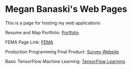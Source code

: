 # Megan Banaski's Web Pages

This is a page for hosting my web applications

Resume and Map Portfolio: [Portfolio](https://mbana641.github.io/portfolio/index.html)

FEMA Page Link: [FEMA](https://mbana641.github.io/FEMA_DST/FEMA.html)

Production Programming Final Product: [Survey Website](https://cnmtsrv2.uwsp.edu/~nblon447/sprint2/)

Basic TensorFlow Machine Learning: [TensorFlow Learning](https://mbana641.github.io/basicLearning/)
